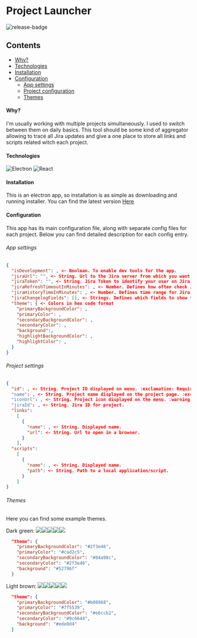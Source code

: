 # Project Launcher
![release-badge](https://img.shields.io/github/v/release/mjamry/project-launcher?style=for-the-badge)

## Contents

* [Why?](#why)
* [Technologies](#technologies)
* [Installation](#installation)
* [Configuration](#usage)
  * [App settings](#app-settings)
  * [Project configuration](#project-settings)
  * [Themes](#themes)

#### Why?

I'm usually working with multiple projects simultaneously. I used to switch between them on daily basics. This tool should be some kind of aggregator allowing to  trace all Jira updates and give a one place to store all links and scripts related witch each project.

#### Technologies
![Electron](https://img.shields.io/badge/-Electron-gray?style=for-the-badge&logo=electron)
![React](https://img.shields.io/badge/-React-gray?style=for-the-badge&logo=react)
#### Installation

This is an electron app, so installation is as simple as downloading and running installer.
You can find the latest version [Here](https://github.com/mjamry/project-launcher/releases)
#### Configuration

This app has its main configuration file, along with separate config files for each project. Below you can find detailed description for each config entry.

###### App settings

```json
{
  "isDevelopment": , <- Boolean. To enable dev tools for the app.
  "jiraUrl": "", <- String. Url to the Jira server from which you want to get updates.
  "jiraToken": "", <- String. Jira Token to identify your user on Jira.
  "jiraRefreshTimeoutInMinutes": , <- Number. Defines how often check Jira for updates.
  "jiraHistoryTimeInMinutes": , <- Number. Defines time range for Jira items fetched on the startup.
  "jiraChangelogFields": [], <- Strings. Defines which fields to show for each jira ticket.
  "theme": { <- Colors in hex code format
    "primaryBackgroundColor": ,
    "primaryColor": ,
    "secondaryBackgroundColor": ,
    "secondaryColor": ,
    "background":,
    "highlightBackgroundColor": ,
    "highlightColor": ,
  }
}

```
###### Project settings

```json
{
  "id": , <- String. Project ID displayed on menu. :exclamation: Required.
  "name": , <- String. Project name displayed on the project page. :exclamation: Required.
  "iconUrl": , <- String. Project icon displayed on the menu. :warning: Not yet supported.
  "jiraId": , <- String. Jira ID for project.
  "links":
    [
      {
        "name": , <- String. Displayed name.
        "url": <- String. Url to open in a browser.
      }
    ],
  "scripts":
    [
      {
        "name": , <- String. Displayed name.
        "path": <- String. Path to a local application/script.
      }
    ]
}
```
###### Themes

Here you can find some example themes.

Dark green:
![](https://img.shields.io/static/v1?label=&message=%20&color=2f3e46)![](https://img.shields.io/static/v1?label=&message=%20&color=cad2c5)![](https://img.shields.io/static/v1?label=&message=%20&color=84a98c)![](https://img.shields.io/static/v1?label=&message=%20&color=2f3e46)![](https://img.shields.io/static/v1?label=&message=%20&color=52796f)
```json
  "theme": {
    "primaryBackgroundColor": "#2f3e46",
    "primaryColor": "#cad2c5",
    "secondaryBackgroundColor": "#84a98c",
    "secondaryColor": "#2f3e46",
    "background": "#52796f"
  }
```

Light brown:
![](https://img.shields.io/static/v1?label=&message=%20&color=b08968)![](https://img.shields.io/static/v1?label=&message=%20&color=7f5539)![](https://img.shields.io/static/v1?label=&message=%20&color=e6ccb2)![](https://img.shields.io/static/v1?label=&message=%20&color=9c6644)![](https://img.shields.io/static/v1?label=&message=%20&color=ede0d4)
```json
  "theme": {
    "primaryBackgroundColor": "#b08968",
    "primaryColor": "#7f5539",
    "secondaryBackgroundColor": "#e6ccb2",
    "secondaryColor": "#9c6644",
    "background": "#ede0d4"
  }
```
